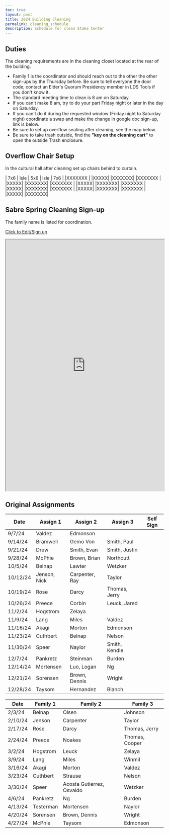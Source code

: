 ```yaml
---
toc: true
layout: post
title: 2024 Building Cleaning
permalink: cleaning_schedule
description: Schedule for clean Stake Center
---
```


## Duties

The cleaning requirements are in the cleaning closet located at the rear of the building.

- Family 1 is the coordinator and should reach out to the other the other sign-ups by the Thursday before.  Be sure to tell everyone the door code; contact an Elder's Quorum Presidency member in LDS Tools if you don't know it.
- The standard meeting time to clean is 8 am on Saturday.
- If you can't make 8 am, try to do your part Friday night or later in the day on Saturday.
- If you can't do it during the requested window (Friday night to Saturday night) coordinate a swap and make the change in google doc sign-up, link is below.
- Be sure to set up overflow seating after cleaning, see the map below.
- Be sure to take trash outside, find the **"key on the cleaning cart"** to open the outside Trash enclosure.

## Overflow Chair Setup

In the cultural hall after cleaning set up chairs behind to curtain.

| 7x6    | Isle | 5x6 | Isle | 7x6   |
|XXXXXXX |      |XXXXX|      |XXXXXXX|
|XXXXXXX |      |XXXXX|      |XXXXXXX|
|XXXXXXX |      |XXXXX|      |XXXXXXX|
|XXXXXXX |      |XXXXX|      |XXXXXXX|
|XXXXXXX |      |XXXXX|      |XXXXXXX|
|XXXXXXX |      |XXXXX|      |XXXXXXX|

## Sabre Spring Cleaning Sign-up

The family name is listed for coordination.

[Click to Edit/Sign up](https://docs.google.com/spreadsheets/d/1Stp907UVnFsY3RB5k8dLczmQPPeBPI28YCSFGpyVf8E/edit?usp=sharing)

<iframe src="https://docs.google.com/spreadsheets/d/e/2PACX-1vSxGfdq87kLyugA1IdJyvSZTbjSKyyL_JiMxGdP2BWFZRMIXVcOwd1PpTKVmeE1N_UGsrjUpYTLBLJS/pubhtml?widget=true&amp;headers=false" style="width:100%; height:800px;"></iframe>

## Original Assignments

| Date    | Assign 1  | Assign 2       | Assign 3       | Self Sign |
|---------|-----------|----------------|----------------|-----------|
| 9/7/24  | Valdez    | Edmonson       |                |           |
| 9/14/24 | Bramwell  | Gemo Von       | Smith, Paul    |           |
| 9/21/24 | Drew      | Smith, Evan    | Smith, Justin  |           |
| 9/28/24 | McPhie    | Brown, Brian   | Northcutt      |           |
| 10/5/24 | Belnap    | Lawter         | Wetzker        |           |
| 10/12/24| Jenson, Nick | Carpenter, Ray | Taylor      |           |
| 10/19/24| Rose      | Darcy          | Thomas, Jerry  |           |
| 10/26/24| Preece    | Corbin         | Leuck, Jared   |           |
| 11/2/24 | Hogstrom  | Zelaya         |                |           |
| 11/9/24 | Lang      | Miles          | Valdez         |           |
| 11/16/24| Akagi     | Morton         | Edmonson       |           |
| 11/23/24| Cuthbert  | Belnap         | Nelson         |           |
| 11/30/24| Speer     | Naylor         | Smith, Kendle  |           |
| 12/7/24 | Pankretz  | Steinman       | Burden         |           |
| 12/14/24| Mortensen | Luo, Logan     | Ng             |           |
| 12/21/24| Sorensen  | Brown, Dennis  | Wright         |           |
| 12/28/24| Taysom    | Hernandez      | Blanch         |           |

| Date    | Family 1 | Family 2 | Family 3 |
|---------|----------|----------|----------|
| 2/3/24  | Belnap   | Olsen    | Johnson  |
| 2/10/24 | Jenson   | Carpenter| Taylor   |
| 2/17/24 | Rose     | Darcy    | Thomas, Jerry |
| 2/24/24 | Preece   | Noakes   | Thomas, Cooper |
| 3/2/24  | Hogstrom | Leuck    | Zelaya   |
| 3/9/24  | Lang     | Miles    | Winmil   |
| 3/16/24 | Akagi    | Morton   | Valdez |
| 3/23/24 | Cuthbert | Strause  | Nelson   |
| 3/30/24 | Speer    | Acosta Gutierrez, Osvaldo | Wetzker |
| 4/6/24  | Pankretz | Ng       | Burden   |
| 4/13/24 | Testerman| Mortensen| Naylor   |
| 4/20/24 | Sorensen | Brown, Dennis | Wright |
| 4/27/24 | McPhie   | Taysom   | Edmonson |
